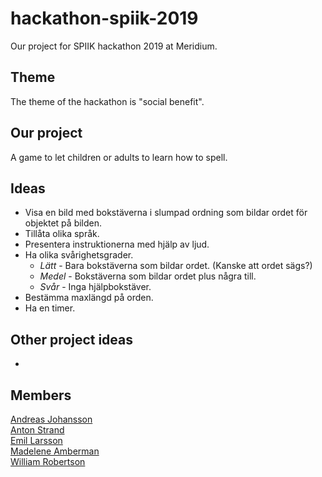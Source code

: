 # hackathon-spiik-2019
Our project for SPIIK hackathon 2019 at Meridium.

## Theme
The theme of the hackathon is "social benefit".

## Our project
A game to let children or adults to learn how to spell.

## Ideas
- Visa en bild med bokstäverna i slumpad ordning som bildar ordet för objektet på bilden.
- Tillåta olika språk.
- Presentera instruktionerna med hjälp av ljud.
- Ha olika svårighetsgrader.
    - *Lätt* - Bara bokstäverna som bildar ordet. (Kanske att ordet sägs?)
    - *Medel* - Bokstäverna som bildar ordet plus några till.
    - *Svår* - Inga hjälpbokstäver.
- Bestämma maxlängd på orden.
- Ha en timer.

## Other project ideas
- 

## Members
[Andreas Johansson](https://github.com/PLACE_HOLDER)<br>
[Anton Strand](https://github.com/AntonStrand)<br>
[Emil Larsson](https://github.com/Elmona)<br>
[Madelene Amberman](https://github.com/Maddis87)<br>
[William Robertson](https://github.com/PLACE_HOLDER)<br>
